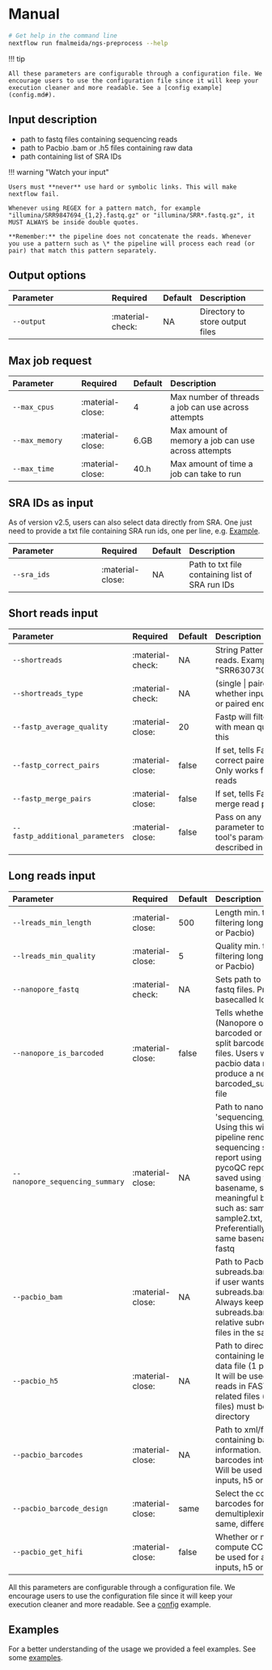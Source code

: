 # Manual

```bash
# Get help in the command line
nextflow run fmalmeida/ngs-preprocess --help
```

!!! tip

    All these parameters are configurable through a configuration file. We encourage users to use the configuration file since it will keep your execution cleaner and more readable. See a [config example](config.md#).

## Input description

* path to fastq files containing sequencing reads
* path to Pacbio .bam or .h5 files containing raw data
* path containing list of SRA IDs

!!! warning "Watch your input"

    Users must **never** use hard or symbolic links. This will make nextflow fail.

    Whenever using REGEX for a pattern match, for example "illumina/SRR9847694_{1,2}.fastq.gz" or "illumina/SRR*.fastq.gz", it MUST ALWAYS be inside double quotes.

    **Remember:** the pipeline does not concatenate the reads. Whenever you use a pattern such as \* the pipeline will process each read (or pair) that match this pattern separately.

## Output options

| <div style="width:180px">Parameter</div> | Required | Default | Description |
| :--------------------------------------- | :------- | :------ | :---------- |
| `--output`  | :material-check: | NA       | Directory to store output files |

## Max job request

| <div style="width:120px">Parameter</div> | Required | Default | Description |
| :--------------------------------------- | :------- | :------ | :---------- |
| `--max_cpus`  | :material-close: | 4  | Max number of threads a job can use across attempts |
| `--max_memory` | :material-close: | 6.GB | Max amount of memory a job can use across attempts |
| `--max_time` | :material-close: | 40.h | Max amount of time a job can take to run

## SRA IDs as input

As of version v2.5, users can also select data directly from SRA. One just need to provide a txt file containing SRA run ids, one per line, e.g. [Example](https://github.com/fmalmeida/test_datasets/blob/main/sra_ids.txt).

| <div style="width:160px">Parameter</div> | Required | Default | Description |
| :--------------------------------------- | :------- | :------ | :---------- |
| `--sra_ids`      | :material-close: | NA | Path to txt file containing list of SRA run IDs |

## Short reads input

| <div style="width:220px">Parameter</div> | Required | Default | Description |
| :--------------------------------------- | :------- | :------ | :---------- |
| `--shortreads` | :material-check: | NA | String Pattern to find short reads. Example: "SRR6307304_{1,2}.fastq" |
| `--shortreads_type` | :material-check: | NA | (single \| paired). Tells whether input is unpaired or paired end |
| `--fastp_average_quality` | :material-close: | 20 | Fastp will filter out reads with mean quality less than this |
| `--fastp_correct_pairs` | :material-close: | false | If set, tells Fastp to try to correct paired end reads. Only works for paired end reads |
| `--fastp_merge_pairs` | :material-close: | false | If set, tells Fastp to try to merge read pairs |
| `--fastp_additional_parameters` | :material-close: | false | Pass on any additional parameter to Fastp. The tool's parameters are described in their [manual](https://github.com/OpenGene/fastp) |

## Long reads input

| <div style="width:160px">Parameter</div> | Required | Default | Description |
| :--------------------------------------- | :------- | :------ | :---------- |
| `--lreads_min_length` | :material-close: | 500 | Length min. threshold for filtering long reads (ONT or Pacbio) |
| `--lreads_min_quality` | :material-close: | 5 | Quality min. threshold for filtering long reads (ONT or Pacbio) |
| `--nanopore_fastq` | :material-check: | NA | Sets path to nanopore fastq files. Pre-processes basecalled long reads |
| `--nanopore_is_barcoded` | :material-close: | false | Tells whether your data (Nanopore or Pacbio) is barcoded or not. It will split barcodes into single files. Users with legacy pacbio data need to first produce a new barcoded_subreads.bam file |
| `--nanopore_sequencing_summary` | :material-close: | NA | Path to nanopore 'sequencing_summary.txt'. Using this will make the pipeline render a sequencing statistics report using pycoQC. pycoQC reports will be saved using the files basename, so please, use meaningful basename, such as: sample1.txt, sample2.txt, etc. Preferentially, using the same basename as the fastq |
| `--pacbio_bam` | :material-close: | NA | Path to Pacbio subreads.bam. Only used if user wants to basecall subreads.bam to FASTQ. Always keep subreads.bam and its relative subreads.bam.pbi files in the same directory |
| `--pacbio_h5` | :material-close: | NA | Path to directory containing legacy bas.h5 data file (1 per directory). It will be used to extract reads in FASTQ file. All its related files (e.g. bax.h5 files) must be in the same directory |
| `--pacbio_barcodes` | :material-close: | NA | Path to xml/fasta file containing barcode information. It will split barcodes into single files. Will be used for all pacbio inputs, h5 or bam |
| `--pacbio_barcode_design` | :material-close: | same | Select the combination of barcodes for demultiplexing. Options: same, different, any |
| `--pacbio_get_hifi` | :material-close: | false | Whether or not to try to compute CCS reads. Will be used for all pacbio inputs, h5 or bam |

All this parameters are configurable through a configuration file. We encourage users to use the configuration
file since it will keep your execution cleaner and more readable. See a [config](config.md#) example.


## Examples

For a better understanding of the usage we provided a feel examples. See some [examples](examples.md#).
